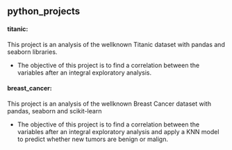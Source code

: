 ## python_projects

#### titanic:

This project is an analysis of the wellknown Titanic dataset with pandas and seaborn libraries.

* The objective of this project is to find a correlation between the variables after an integral exploratory analysis.


#### breast_cancer:

This project is an analysis of the wellknown Breast Cancer dataset with pandas, seaborn and scikit-learn

* The objective of this project is to find a correlation between the variables after an integral exploratory analysis and apply a KNN model to predict whether new tumors are benign or malign.
